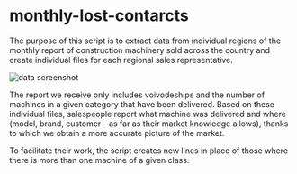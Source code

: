 # monthly-lost-contarcts

The purpose of this script is to extract data from individual regions of the monthly report of construction machinery sold across the country and create individual files for each regional sales representative.

![data screenshot](../assets/data_sheet_screenshot.png)

The report we receive only includes voivodeships and the number of machines in a given category that have been delivered.
Based on these individual files, salespeople report what machine was delivered and where (model, brand, customer - as far as their market knowledge allows), thanks to which we obtain a more accurate picture of the market. 

To facilitate their work, the script creates new lines in place of those where there is more than one machine of a given class.
